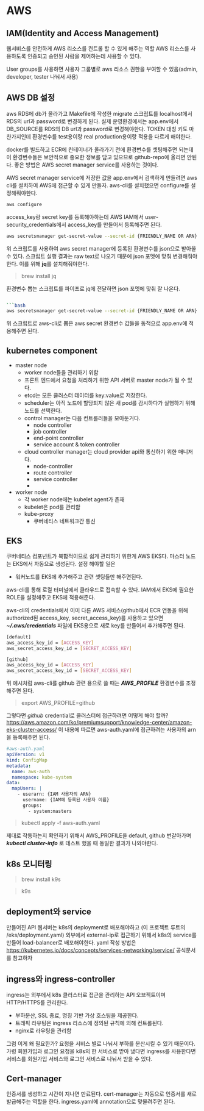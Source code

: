 
# AWS

## IAM(Identity and Access Management)
웹서비스를 안전하게 AWS 리소스를 컨트롤 할 수 있게 해주는 역할
AWS 리소스를 사용하도록 인증되고 승인된 사람을 제어하는데 사용할 수 있다.

User groups를 사용하면 사용자 그룹별로 aws 리소스 권한을 부여할 수 있음(admin, developer, tester 나눠서 사용)

## AWS DB 설정
aws RDS에 db가 올라가고 Makefile에 작성한 migrate 스크립트를 localhost에서 RDS의 url과 password로 변경하게 된다.
실제 운영환경에서는 app.env에서 DB_SOURCE를 RDS의 DB url과 password로 변경해야한다.
TOKEN 대칭 키도 마찬가지인데
환경변수를 test용이랑 real production용이랑 적용을 다르게 해야한다.

docker를 빌드하고 ECR에 컨테이너가 올라가기 전에 환경변수를 셋팅해주면 되는데 이 환경변수들은 보안적으로 중요한 정보를 담고 있으므로 github-repo에 올리면 안된다.
좋은 방법은 AWS secret manager service를 사용하는 것이다.

AWS secret manager service에 저장한 값을 app.env에서 검색하게 만들려면 aws cli를 설치하여 AWS에 접근할 수 있게 만들자.
aws-cli를 설치했으면 configure를 설정해줘야한다.

```bash
aws configure
```
access_key랑 secret key를 등록해야하는데 AWS IAM에서 user-security_credentials에서 access_key를 만들어서 등록해주면 된다.


```bash
aws secretsmanager get-secret-value --secret-id {FRIENDLY_NAME OR ARN} --query SecretString --output text
```
위 스크립트를 사용하여 aws secret manager에 등록된 환경변수를 json으로 받아올 수 있다. 스크립트 실행 결과는 raw text로 나오기 때문에 json 포멧에 맞춰 변경해줘야한다.
이를 위해 **jq**를 설치해줘야한다.
> brew install jq

환경변수 뽑는 스크립트를 파이프로 jq에 전달하면 json 포멧에 맞춰 잘 나온다.
```bash

```bash
aws secretsmanager get-secret-value --secret-id {FRIENDLY_NAME OR ARN} --query SecretString --output text | jq 'to_entries|map("\(.key)=\(.value)")|.[]' -r > app.env
```
위 스크립트로 aws-cli로 뽑은 aws secret 환경변수 값들을 동적으로 app.env에 적용해주면 된다.

## kubernetes component

+ master node
  + worker node들을 관리하기 위함
  + 프론트 엔드에서 요청을 처리하기 위한 API 서버로 master node가 될 수 있다.
  + etcd는 모든 클러스터 데이터를 key:value로 저장한다.
  + scheduler는 아직 노드에 할당되지 않은 새 pod를 감시하다가 실행하기 위해 노드를 선택한다.
  + control manager는 다음 컨트롤러들을 모아둔거다.
    + node controller
    + job controller
    + end-point controller
    + service account & token controller
  + cloud controller manager는 cloud provider api와 통신하기 위한 매니저다.
    + node-controller
    + route controller
    + service controller
    + 
+ worker node
  + 각 worker node에는 kubelet agent가 존재
  + kubelet은 pod를 관리함 
  + kube-proxy
    + 쿠버네티스 네트워크간 통신

## EKS
쿠버네티스 컴포넌트가 복합적이므로 쉽게 관리하기 위한게 AWS EKS다.
마스터 노드는 EKS에서 자동으로 생성된다.
설정 해야할 일은
+ 워커노드를 EKS에 추가해주고 관련 셋팅들만 해주면된다.

aws-cli를 통해 로컬 터미널에서 클라우드로 접속할 수 있다.
IAM에서 EKS에 필요한 ROLE을 설정해주고 EKS에 적용해준다.

aws-cli의 credentials에서 이미 다른 AWS 서비스(github에서 ECR 연동을 위해 authorized된 access_key, secret_access_key)를 사용하고 있으면 ***~/.aws/credentials*** 파일에 EKS용으로 새로 key를 만들어서 추가해주면 된다.
```bash
[default]
aws_access_key_id = [ACCESS_KEY]
aws_secret_access_key_id = [SECRET_ACCESS_KEY]

[github]
aws_access_key_id = [ACCESS_KEY]
aws_secret_access_key_id = [SECRET_ACCESS_KEY]
```
위 예시처럼 aws-cli를 github 관련 용으로 쓸 때는 ***AWS_PROFILE*** 환경변수를 조정해주면 된다.
> export AWS_PROFILE=github

그렇다면 _github_ credential로  클러스터에 접근하려면 어떻게 해야 할까?
https://aws.amazon.com/ko/premiumsupport/knowledge-center/amazon-eks-cluster-access/
이 내용에 따르면 aws-auth.yaml에 접근하려는 사용자의 arn을 등록해주면 된다.
```yaml
#aws-auth.yaml
apiVersion: v1
kind: ConfigMap
metadata:
  name: aws-auth
  namespace: kube-system
data:
  mapUsers: |
    - userarn: {IAM 사용자의 ARN}
      username: {IAM에 등록된 사용자 이름}
      groups:
        - system:masters
```

> kubectl apply -f aws-auth.yaml

제대로 작동하는지 확인하기 위해서 AWS_PROFILE을 default, github 번갈아가며 ***kubectl cluster-info*** 로 테스트 했을 때 동일한 결과가 나와야한다.

## k8s 모니터링
> brew install k9s

> k9s


## deployment와 service
만들어진 API 웹서버는 k8s의 deployment로 배포해야하고 (이 프로젝트 루트의 /eks/deployment.yaml)
외부에서 external-ip로 접근하기 위해서 k8s의 service를 만들어 load-balancer로 배포해야한다.
yaml 작성 방법은 https://kubernetes.io/docs/concepts/services-networking/service/ 공식문서를 참고하자

## ingress와 ingress-controller
ingress는 외부에서 k8s 클러스터로 접근을 관리하는 API 오브젝트이며 HTTP/HTTPS를 관리한다.
+ 부하분산, SSL 종료, 명칭 기반 가상 호스팅을 제공한다.
+ 트래픽 라우팅은 ingress 리소스에 정의된 규칙에 의해 컨트롤된다.
+ nginx로 라우팅을 관리함

그럼 이게 왜 필요한가?
요청을 서비스 별로 나눠서 부하를 분산시킬 수 있기 때문이다.
가령 회원가입과 로그인 요청을 k8s의 한 서비스로 받아 냈다면 
ingress를 사용한다면 서비스를 회원가입 서비스와 로그인 서비스로 나눠서 받을 수 있다.

## Cert-manager
인증서를 생성하고 시간이 지나면 만료된다.
cert-manager는 자동으로 인증서를 새로 발급해주는 역할을 한다.
ingress.yaml에 annotation으로 맞물려주면 된다.